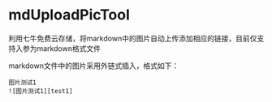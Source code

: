 # mdUploadPicTool
利用七牛免费云存储，将markdown中的图片自动上传添加相应的链接，目前仅支持入参为markdown格式文件

markdown文件中的图片采用外链式插入，格式如下：

    图片测试1
    ![图片测试1][test1]
